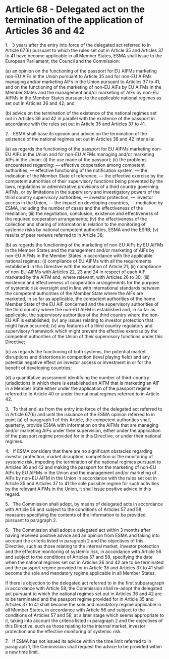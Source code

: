 # Article 68 - Delegated act on the termination of the application of Articles 36 and 42


1.   3 years after the entry into force of the delegated act referred to in Article 67(6) pursuant to which the rules set out in Article 35 and Articles 37 to 41 have become applicable in all Member States, ESMA shall issue to the European Parliament, the Council and the Commission:

(a) an opinion on the functioning of the passport for EU AIFMs marketing non-EU AIFs in the Union pursuant to Article 35 and for non-EU AIFMs managing and/or marketing AIFs in the Union pursuant to Articles 37 to 41, and on the functioning of the marketing of non-EU AIFs by EU AIFMs in the Member States and the management and/or marketing of AIFs by non-EU AIFMs in the Member States pursuant to the applicable national regimes as set out in Articles 36 and 42; and

(b) advice on the termination of the existence of the national regimes set out in Articles 36 and 42 in parallel with the existence of the passport in accordance with the rules set out in Article 35 and Articles 37 to 41.

2.   ESMA shall base its opinion and advice on the termination of the existence of the national regimes set out in Articles 36 and 42 inter alia:

(a) as regards the functioning of the passport for EU AIFMs marketing non-EU AIFs in the Union and for non-EU AIFMs managing and/or marketing AIFs in the Union: (i) the use made of the passport; (ii) the problems encountered regarding: — effective cooperation among competent authorities, — effective functioning of the notification system, — the indication of the Member State of reference, — the effective exercise by the competent authorities of their supervisory functions being prevented by the laws, regulations or administrative provisions of a third country governing AIFMs, or by limitations in the supervisory and investigatory powers of the third country supervisory authorities, — investor protection, — investor access in the Union, — the impact on developing countries, — mediation by ESMA, including the number of cases and the effectiveness of the mediation; (iii) the negotiation, conclusion, existence and effectiveness of the required cooperation arrangements; (iv) the effectiveness of the collection and sharing of information in relation to the monitoring of systemic risks by national competent authorities, ESMA and the ESRB; (v) results of peer reviews referred to in Article 38;

(b) as regards the functioning of the marketing of non-EU AIFs by EU AIFMs in the Member States and the management and/or marketing of AIFs by non-EU AIFMs in the Member States in accordance with the applicable national regimes: (i) compliance of EU AIFMs with all the requirements established in this Directive with the exception of Article 21; (ii) compliance of non-EU AIFMs with Articles 22, 23 and 24 in respect of each AIF marketed by the AIFM and, where relevant, with Articles 26 to 30; (iii) existence and effectiveness of cooperation arrangements for the purpose of systemic risk oversight and in line with international standards between the competent authorities of the Member State where the AIFs are marketed, in so far as applicable, the competent authorities of the home Member State of the EU AIF concerned and the supervisory authorities of the third country where the non-EU AIFM is established and, in so far as applicable, the supervisory authorities of the third country where the non-EU AIF is established; (iv) any issues relating to investor protection that might have occurred; (v) any features of a third country regulatory and supervisory framework which might prevent the effective exercise by the competent authorities of the Union of their supervisory functions under this Directive;

(c) as regards the functioning of both systems, the potential market disruptions and distortions in competition (level playing field) and any potential negative effect on investor access or investment in or for the benefit of developing countries;

(d) a quantitative assessment identifying the number of third-country jurisdictions in which there is established an AIFM that is marketing an AIF in a Member State either under the application of the passport regime referred to in Article 40 or under the national regimes referred to in Article 42.

3.   To that end, as from the entry into force of the delegated act referred to in Article 67(6) and until the issuance of the ESMA opinion referred to in point (a) of paragraph 1 of this Article, the competent authorities shall, quarterly, provide ESMA with information on the AIFMs that are managing and/or marketing AIFs under their supervision, either under the application of the passport regime provided for in this Directive, or under their national regimes.

4.   If ESMA considers that there are no significant obstacles regarding investor protection, market disruption, competition or the monitoring of systemic risk, impeding the termination of the national regimes pursuant to Articles 36 and 42 and making the passport for the marketing of non-EU AIFs by EU AIFMs in the Union and the management and/or marketing of AIFs by non-EU AIFM in the Union in accordance with the rules set out in Article 35 and Articles 37 to 41 the sole possible regime for such activities by the relevant AIFMs in the Union, it shall issue positive advice in this regard.

5.   The Commission shall adopt, by means of delegated acts in accordance with Article 56 and subject to the conditions of Articles 57 and 58, measures specifying the contents of the information to be provided pursuant to paragraph 2.

6.   The Commission shall adopt a delegated act within 3 months after having received positive advice and an opinion from ESMA and taking into account the criteria listed in paragraph 2 and the objectives of this Directive, such as those relating to the internal market, investor protection and the effective monitoring of systemic risk, in accordance with Article 56 and subject to the conditions of Articles 57 and 58, specifying the date when the national regimes set out in Articles 36 and 42 are to be terminated and the passport regime provided for in Article 35 and Articles 37 to 41 shall become the sole and mandatory regime applicable in all Member States.

If there is objection to the delegated act referred to in the first subparagraph in accordance with Article 58, the Commission shall re-adopt the delegated act pursuant to which the national regimes set out in Articles 36 and 42 are to be terminated and the passport regime provided for in Article 35 and Articles 37 to 41 shall become the sole and mandatory regime applicable in all Member States, in accordance with Article 56 and subject to the conditions of Articles 57 and 58, at a later stage which seems appropriate to it, taking into account the criteria listed in paragraph 2 and the objectives of this Directive, such as those relating to the internal market, investor protection and the effective monitoring of systemic risk.

7.   If ESMA has not issued its advice within the time limit referred to in paragraph 1, the Commission shall request the advice to be provided within a new time limit.
